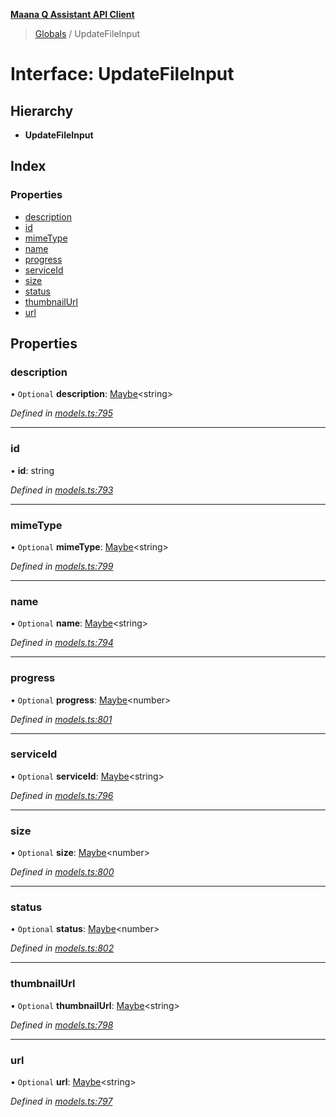 **[Maana Q Assistant API Client](../README.md)**

> [Globals](../README.md) / UpdateFileInput

# Interface: UpdateFileInput

## Hierarchy

* **UpdateFileInput**

## Index

### Properties

* [description](updatefileinput.md#description)
* [id](updatefileinput.md#id)
* [mimeType](updatefileinput.md#mimetype)
* [name](updatefileinput.md#name)
* [progress](updatefileinput.md#progress)
* [serviceId](updatefileinput.md#serviceid)
* [size](updatefileinput.md#size)
* [status](updatefileinput.md#status)
* [thumbnailUrl](updatefileinput.md#thumbnailurl)
* [url](updatefileinput.md#url)

## Properties

### description

• `Optional` **description**: [Maybe](../README.md#maybe)\<string>

*Defined in [models.ts:795](https://github.com/maana-io/q-assistant-client/blob/develop/src/models.ts#L795)*

___

### id

•  **id**: string

*Defined in [models.ts:793](https://github.com/maana-io/q-assistant-client/blob/develop/src/models.ts#L793)*

___

### mimeType

• `Optional` **mimeType**: [Maybe](../README.md#maybe)\<string>

*Defined in [models.ts:799](https://github.com/maana-io/q-assistant-client/blob/develop/src/models.ts#L799)*

___

### name

• `Optional` **name**: [Maybe](../README.md#maybe)\<string>

*Defined in [models.ts:794](https://github.com/maana-io/q-assistant-client/blob/develop/src/models.ts#L794)*

___

### progress

• `Optional` **progress**: [Maybe](../README.md#maybe)\<number>

*Defined in [models.ts:801](https://github.com/maana-io/q-assistant-client/blob/develop/src/models.ts#L801)*

___

### serviceId

• `Optional` **serviceId**: [Maybe](../README.md#maybe)\<string>

*Defined in [models.ts:796](https://github.com/maana-io/q-assistant-client/blob/develop/src/models.ts#L796)*

___

### size

• `Optional` **size**: [Maybe](../README.md#maybe)\<number>

*Defined in [models.ts:800](https://github.com/maana-io/q-assistant-client/blob/develop/src/models.ts#L800)*

___

### status

• `Optional` **status**: [Maybe](../README.md#maybe)\<number>

*Defined in [models.ts:802](https://github.com/maana-io/q-assistant-client/blob/develop/src/models.ts#L802)*

___

### thumbnailUrl

• `Optional` **thumbnailUrl**: [Maybe](../README.md#maybe)\<string>

*Defined in [models.ts:798](https://github.com/maana-io/q-assistant-client/blob/develop/src/models.ts#L798)*

___

### url

• `Optional` **url**: [Maybe](../README.md#maybe)\<string>

*Defined in [models.ts:797](https://github.com/maana-io/q-assistant-client/blob/develop/src/models.ts#L797)*
